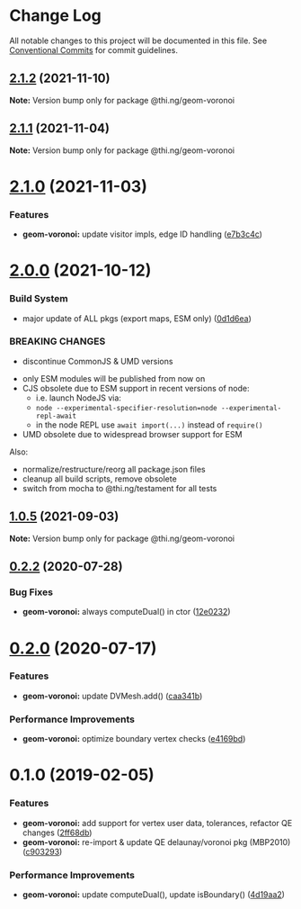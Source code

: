 # Change Log

All notable changes to this project will be documented in this file.
See [Conventional Commits](https://conventionalcommits.org) for commit guidelines.

## [2.1.2](https://github.com/thi-ng/umbrella/compare/@thi.ng/geom-voronoi@2.1.1...@thi.ng/geom-voronoi@2.1.2) (2021-11-10)

**Note:** Version bump only for package @thi.ng/geom-voronoi





## [2.1.1](https://github.com/thi-ng/umbrella/compare/@thi.ng/geom-voronoi@2.1.0...@thi.ng/geom-voronoi@2.1.1) (2021-11-04)

**Note:** Version bump only for package @thi.ng/geom-voronoi





# [2.1.0](https://github.com/thi-ng/umbrella/compare/@thi.ng/geom-voronoi@2.0.6...@thi.ng/geom-voronoi@2.1.0) (2021-11-03)


### Features

* **geom-voronoi:** update visitor impls, edge ID handling ([e7b3c4c](https://github.com/thi-ng/umbrella/commit/e7b3c4cd1a4e92163db75191637eec852b9fabc6))





# [2.0.0](https://github.com/thi-ng/umbrella/compare/@thi.ng/geom-voronoi@1.0.5...@thi.ng/geom-voronoi@2.0.0) (2021-10-12)


### Build System

* major update of ALL pkgs (export maps, ESM only) ([0d1d6ea](https://github.com/thi-ng/umbrella/commit/0d1d6ea9fab2a645d6c5f2bf2591459b939c09b6))


### BREAKING CHANGES

* discontinue CommonJS & UMD versions

- only ESM modules will be published from now on
- CJS obsolete due to ESM support in recent versions of node:
  - i.e. launch NodeJS via:
  - `node --experimental-specifier-resolution=node --experimental-repl-await`
  - in the node REPL use `await import(...)` instead of `require()`
- UMD obsolete due to widespread browser support for ESM

Also:
- normalize/restructure/reorg all package.json files
- cleanup all build scripts, remove obsolete
- switch from mocha to @thi.ng/testament for all tests






##  [1.0.5](https://github.com/thi-ng/umbrella/compare/@thi.ng/geom-voronoi@1.0.4...@thi.ng/geom-voronoi@1.0.5) (2021-09-03)

**Note:** Version bump only for package @thi.ng/geom-voronoi

##  [0.2.2](https://github.com/thi-ng/umbrella/compare/@thi.ng/geom-voronoi@0.2.1...@thi.ng/geom-voronoi@0.2.2) (2020-07-28)

###  Bug Fixes

- **geom-voronoi:** always computeDual() in ctor ([12e0232](https://github.com/thi-ng/umbrella/commit/12e023265c8d141e6c5f4e539541dfc017fdcfc1))

#  [0.2.0](https://github.com/thi-ng/umbrella/compare/@thi.ng/geom-voronoi@0.1.55...@thi.ng/geom-voronoi@0.2.0) (2020-07-17)

###  Features

- **geom-voronoi:** update DVMesh.add() ([caa341b](https://github.com/thi-ng/umbrella/commit/caa341b8e40630981ca71db1c7cb84e8b30f4cc6))

###  Performance Improvements

- **geom-voronoi:** optimize boundary vertex checks ([e4169bd](https://github.com/thi-ng/umbrella/commit/e4169bd73107b4835c0739676bd296c0e4902b1e))

#  0.1.0 (2019-02-05)

###  Features

- **geom-voronoi:** add support for vertex user data, tolerances, refactor QE changes ([2ff68db](https://github.com/thi-ng/umbrella/commit/2ff68db))
- **geom-voronoi:** re-import & update QE delaunay/voronoi pkg (MBP2010) ([c903293](https://github.com/thi-ng/umbrella/commit/c903293))

###  Performance Improvements

- **geom-voronoi:** update computeDual(), update isBoundary() ([4d19aa2](https://github.com/thi-ng/umbrella/commit/4d19aa2))
